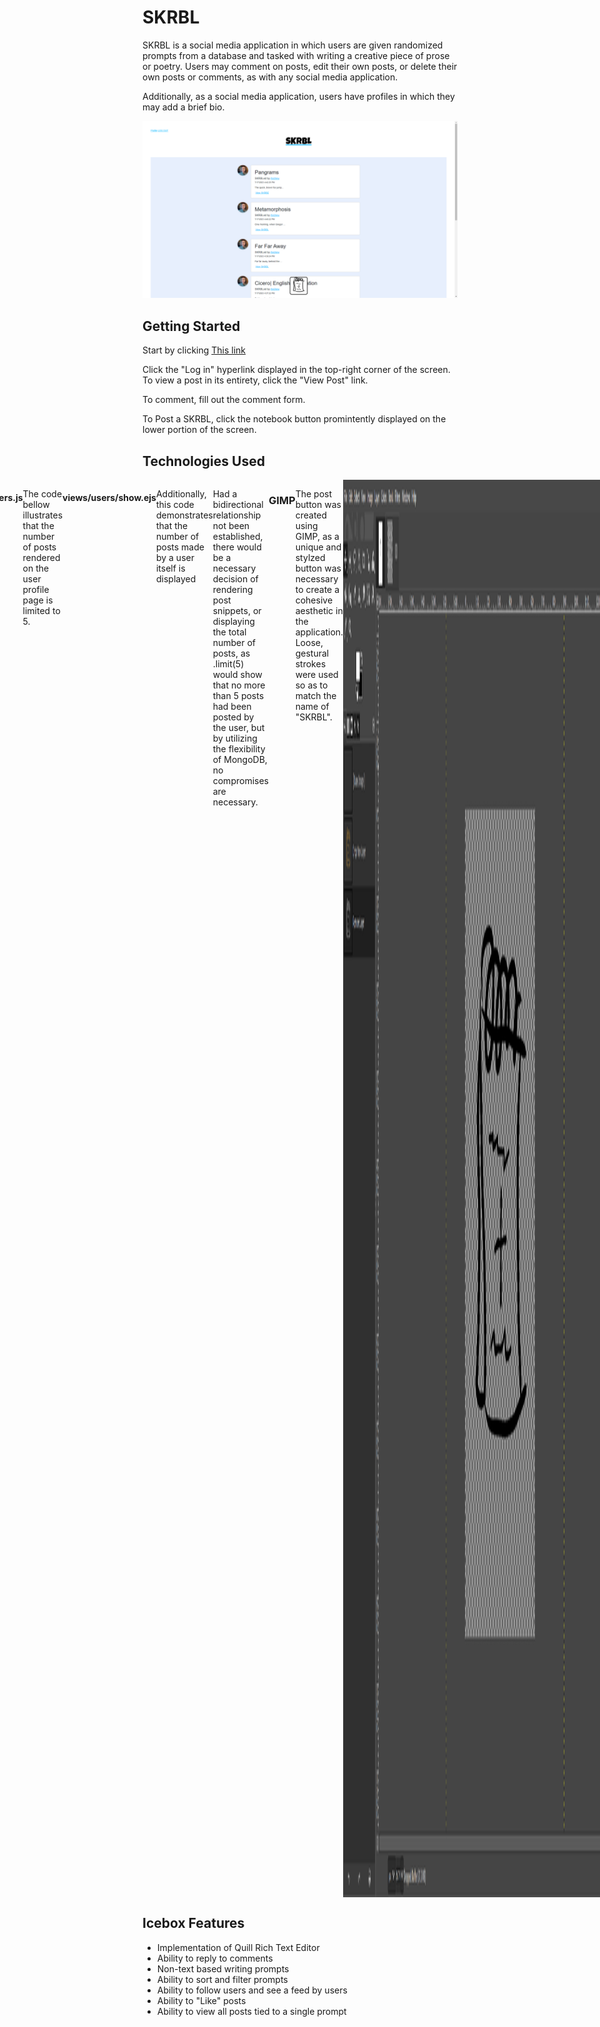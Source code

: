 # SKRBL

SKRBL is a social media application in which users are given randomized prompts from a database and tasked with writing a creative piece of prose or poetry. Users may comment on posts, edit their own posts, or delete their own posts or comments, as with any social media application. 

Additionally, as a social media application, users have profiles in which they may add a brief bio. 

<img alt="Screenshot of SKRBL homepage" src=/public/images/SKRBL-Screenshot.png>

## Getting Started

Start by clicking <a href=https://skrbl-673d033cbc21.herokuapp.com/posts/64b6139e10119609f684e138>This link</a>

Click the "Log in" hyperlink displayed in the top-right corner of the screen. To view a post in its entirety, click the "View Post" link. 

To comment, fill out the comment form.

To Post a SKRBL, click the notebook button promintently displayed on the lower portion of the screen.


## Technologies Used

<div style="display: flex; justify-content: center;">

<!-- mongodb -->
<img alt="MongoDB badge" src="https://img.shields.io/badge/MongoDB-%234ea94b.svg?style=for-the-badge&logo=mongodb&logoColor=white"> 

### MongoDB

Database Management is handled through MongoDB. Three schemas are used in the SKRBL application: Prompts, Posts, and Users, as well as an embedded comments model associated with the posts model. The relationships are as follow:

1 User: Many posts   
1 Prompt: Many posts   
1 Post: Many comments   
1 User: Many comments   

Additionally, Users and Posts share a denormalized bidirectional relationship. This relationship is established to allow for more efficient data querying, specifically for showing user data on profile pages. 

#### controllers/users.js

The code bellow illustrates that the number of posts rendered on the user profile page is limited to 5.

```

async function  show (req,res){
    try{
        const userId=req.params.id;
        const user = await User.findById(userId)
        .populate('posts');
        const posts = await Post.find({ user: userId }).sort({ createdAt: -1 }).limit(5);
        res.render('users/show', {user, posts});
    } catch (err){
        console.log(err)
        res.redirect('/posts')
    }
}

```

#### views/users/show.ejs

Additionally, this code demonstrates that the number of posts made by a user itself is displayed

```
           <div class="p-4 text-black" style="background-color: #f8f9fa;">
            <div class="d-flex justify-content-end text-center py-1">
              <div>
                <p class="mb-1 h5"><%= user.posts.length %></p>
                <p class="small text-muted mb-0">SKRBLs</p>
            </div>
            </div>
```

Had a bidirectional relationship not been established, there would be a necessary decision of rendering post snippets, or displaying the total number of posts, as .limit(5) would show that no more than 5 posts had been posted by the user, but by utilizing the flexibility of MongoDB, no compromises are necessary.

<!-- gimp -->
<img alt="" src="https://img.shields.io/badge/Gimp-657D8B?style=for-the-badge&logo=gimp&logoColor=FFFFFF">

### GIMP

The post button was created using GIMP, as a unique and stylzed button was necessary to create a cohesive aesthetic in the application. Loose, gestural strokes were used so as to match the name of "SKRBL".

<img alt="Gimp interface displaying sketch" src="/public/images/GIMP-display.png">


<!--Javascript-->
<img src= "https://img.shields.io/badge/javascript-%23323330.svg?style=for-the-badge&logo=javascript&logoColor=%23F7DF1E">

### JavaScript

JavaScript is prominently featured in this app, used synergistically with MongoDB and Mongoose. The following code effectively demonstrates this by way of utilizing Mongo's aggregate() function to serve a random prompt to the user, as well as ensure proper relationships are mantained.

#### controllers/posts.js

```
let randomPrompt = null;

//...//

async function newPost(req, res){
    try{
        if (!randomPrompt){
            randomPrompt = await Prompt.aggregate([{ $sample: {size: 1} }]);
        }
        const prompt = randomPrompt[0];
        randomPrompt= null;
        res.render('posts/new', {prompt, promptTitle: prompt.title, promptContent: prompt.content});
    } catch(err) {
        console.log(err);
        res.render('posts/new', {errorMsg: err.message});
    }
};

async function create(req, res){
    try{
        if (!randomPrompt){
            randomPrompt = await Prompt.aggregate([{ $sample: {size: 1} }]);
        }
        const promptTitle = randomPrompt[0].title;
        const promptContent = randomPrompt[0].content;
        const prompt= randomPrompt[0]._id;
       
        const post = await Post.create({
            ...req.body,
            user: req.user._id
        });
       
        const user = await User.findById(req.user._id);
        user.posts.push(post);
        await user.save();
       
        await Post.create(post);
        res.redirect('/posts');
    } catch (err){
        console.log(err);
        res.render('posts/new', {errorMsg: err.message});
    }
}

```

<!--CSS-->
<img src= "https://img.shields.io/badge/css3-%231572B6.svg?style=for-the-badge&logo=css3&logoColor=white">

<!--express.js-->
<img src="https://img.shields.io/badge/express.js-%23404d59.svg?style=for-the-badge&logo=express&logoColor=%2361DAFB">

<!--nodejs-->
<img src="https://img.shields.io/badge/node.js-6DA55F?style=for-the-badge&logo=node.js&logoColor=white">

<!--bootstrap-->
<img src="https://img.shields.io/badge/bootstrap-%238511FA.svg?style=for-the-badge&logo=bootstrap&logoColor=white">

</div>

## Icebox Features

- Implementation of Quill Rich Text Editor
- Ability to reply to comments
- Non-text based writing prompts
- Ability to sort and filter prompts
- Ability to follow users and see a feed by users
- Ability to "Like" posts
- Ability to view all posts tied to a single prompt